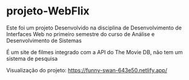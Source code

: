 # projeto-WebFlix

Este foi um projeto Desenvolvido na disciplina de Desenvolvimento de Interfaces Web no primeiro semestre do curso de Análise e Desenvolvimento de Sistemas

É um site de filmes integrado com a API do The Movie DB, não tem um sistema de pesquisa

Visualização do projeto: https://funny-swan-643e50.netlify.app/
